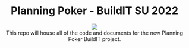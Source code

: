 <h1 align="center">Planning Poker - BuildIT SU 2022</h1>
<p align="center">
  <a href="https://github.com/tmkempster/BuildITSU22/blob/master/LICENSE">
    <img src="https://img.shields.io/badge/License-MIT-blue.svg" />
  </a>
  <br>
  This repo will house all of the code and documents for the new Planning Poker BuildIT project.
</p>